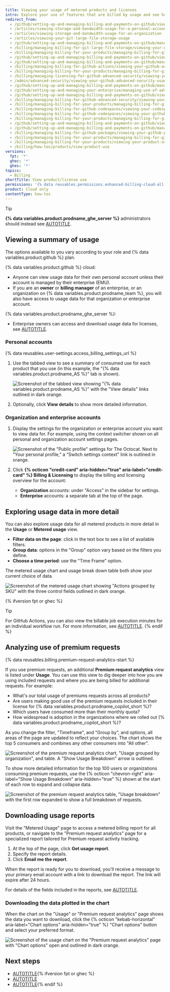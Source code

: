 ```yaml
---
title: Viewing your usage of metered products and licenses
intro: Explore your use of features that are billed by usage and see how they contribute to your bill.
redirect_from:
  - /github/setting-up-and-managing-billing-and-payments-on-github/viewing-your-git-large-file-storage-usage
  - /articles/viewing-storage-and-bandwidth-usage-for-a-personal-account
  - /articles/viewing-storage-and-bandwidth-usage-for-an-organization
  - /articles/viewing-your-git-large-file-storage-usage
  - /github/setting-up-and-managing-billing-and-payments-on-github/managing-billing-for-git-large-file-storage/viewing-your-git-large-file-storage-usage
  - /billing/managing-billing-for-git-large-file-storage/viewing-your-git-large-file-storage-usage
  - /billing/managing-billing-for-your-products/managing-billing-for-git-large-file-storage/viewing-your-git-large-file-storage-usage
  - /github/setting-up-and-managing-billing-and-payments-on-github/viewing-your-github-actions-usage
  - /github/setting-up-and-managing-billing-and-payments-on-github/managing-billing-for-github-actions/viewing-your-github-actions-usage
  - /billing/managing-billing-for-github-actions/viewing-your-github-actions-usage
  - /billing/managing-billing-for-your-products/managing-billing-for-github-actions/viewing-your-github-actions-usage
  - /billing/managing-licensing-for-github-advanced-security/viewing-your-github-advanced-security-usage
  - /admin/advanced-security/viewing-your-github-advanced-security-usage
  - /github/setting-up-and-managing-billing-and-payments-on-github/managing-licensing-for-github-advanced-security/viewing-your-github-advanced-security-usage
  - /github/setting-up-and-managing-your-enterprise/managing-use-of-advanced-security-for-organizations-in-your-enterprise-account
  - /github/setting-up-and-managing-billing-and-payments-on-github/viewing-your-github-advanced-security-usage
  - /billing/managing-billing-for-github-advanced-security/viewing-your-github-advanced-security-usage
  - /billing/managing-billing-for-your-products/managing-billing-for-github-advanced-security/viewing-your-github-advanced-security-usage
  - /billing/managing-billing-for-github-codespaces/viewing-your-codespaces-usage
  - /billing/managing-billing-for-github-codespaces/viewing-your-github-codespaces-usage
  - /billing/managing-billing-for-your-products/managing-billing-for-github-codespaces/viewing-your-github-codespaces-usage
  - /github/setting-up-and-managing-billing-and-payments-on-github/viewing-your-github-packages-usage
  - /github/setting-up-and-managing-billing-and-payments-on-github/managing-billing-for-github-packages/viewing-your-github-packages-usage
  - /billing/managing-billing-for-github-packages/viewing-your-github-packages-usage
  - /billing/managing-billing-for-your-products/managing-billing-for-github-packages/viewing-your-github-packages-usage
  - /billing/managing-billing-for-your-products/viewing-your-product-usage
  - /billing/how-tos/products/view-product-use
versions:
  fpt: '*'
  ghec: '*'
  ghes: '*'
topics:
  - Billing
shortTitle: View product/license use
permissions: '{% data reusables.permissions.enhanced-billing-cloud-all %}'
product: Cloud only
contentType: how-tos
---
```


> [!TIP]
> **{% data variables.product.prodname_ghe_server %}** administrators should instead see [AUTOTITLE](/billing/how-tos/products/download-ghas-license-use).

## Viewing a summary of usage

The options available to you vary according to your role and {% data variables.product.github %} plan.

{% data variables.product.github %} cloud:
* Anyone can view usage data for their own personal account unless their account is managed by their enterprise (EMU).
* If you are an **owner** or **billing manager** of an enterprise, or an organization on {% data variables.product.prodname_team %}, you will also have access to usage data for that organization or enterprise account.

{% data variables.product.prodname_ghe_server %}:
* Enterprise owners can access and download usage data for licenses, see [AUTOTITLE](/billing/how-tos/products/download-ghas-license-use).

### Personal accounts

{% data reusables.user-settings.access_billing_settings_url %}
1. Use the tabbed view to see a summary of consumed use for each product that you use (in this example, the "{% data variables.product.prodname_AS %}" tab is shown).

   ![Screenshot of the tabbed view showing "{% data variables.product.prodname_AS %}" with the "View details" links outlined in dark orange.](/assets/images/help/billing/overview-product-summary.png)

1. Optionally, click **View details** to show more detailed information.

### Organization and enterprise accounts

1. Display the settings for the organization or enterprise account you want to view data for. For example, using the context switcher shown on all personal and organization account settings pages.

   ![Screenshot of the "Public profile" settings for The Octocat. Next to "Your personal profile," a "Switch settings context" link is outlined in orange.](/assets/images/help/settings/context-switcher-button.png)

1. Click **{% octicon "credit-card" aria-hidden="true" aria-label="credit-card" %} Billing & Licensing** to display the billing and licensing overview for the account:
   * **Organization** accounts: under "Access" in the sidebar for settings.
   * **Enterprise** accounts: a separate tab at the top of the page.

## Exploring usage data in more detail

You can also explore usage data for all metered products in more detail in the **Usage** or **Metered usage** view.

* **Filter data on the page**: click in the text box to see a list of available filters.
* **Group data**: options in the "Group" option vary based on the filters you define.
* **Choose a time period**: use the "Time Frame" option.

The metered usage chart and usage break down table both show your current choice of data.

![Screenshot of the metered usage chart showing "Actions grouped by SKU" with the three control fields outlined in dark orange.](/assets/images/help/billing/product-usage-chart.png)

{% ifversion fpt or ghec %}
> [!TIP]
> For GitHub Actions, you can also view the billable job execution minutes for an individual workflow run. For more information, see [AUTOTITLE](/actions/monitoring-and-troubleshooting-workflows/viewing-job-execution-time).
{% endif %}

## Analyzing use of premium requests

{% data reusables.billing.premium-request-analytics-start %}

If you use premium requests, an additional **Premium request analytics** view is listed under **Usage**. You can use this view to dig deeper into how you are using included requests and where you are being billed for additional requests. For example:

* What's our total usage of premiums requests across all products?
* Are users making good use of the premium requests included in their license for {% data variables.product.prodname_copilot_short %}?
* Which users have consumed more than their monthly quota?
* How widespread is adoption in the organizations where we rolled out {% data variables.product.prodname_copilot_short %}?

As you change the filter, "Timeframe", and "Group by", and options, all areas of the page are updated to reflect your choices. The chart shows the top 5 consumers and combines any other consumers into "All other".

![Screenshot of the premium request analytics chart, "Usage grouped by organization", and table. A "Show Usage Breakdown" arrow is outlined.](/assets/images/help/billing/premium-request-analytics-chart.png)

To show more detailed information for the top 100 users or organizations consuming premium requests, use the {% octicon "chevron-right" aria-label="Show Usage Breakdown" aria-hidden="true" %} shown at the start of each row to expand and collapse data.

![Screenshot of the premium request analytics table, "Usage breakdown" with the first row expanded to show a full breakdown of requests.](/assets/images/help/billing/premium-request-analytics-org-table.png)

## Downloading usage reports

Visit the "Metered Usage" page to access a metered billing report for all products, or navigate to the "Premium request analytics" page for a specialized report tailored for Premium request activity tracking.

1. At the top of the page, click **Get usage report**.
1. Specify the report details.
1. Click **Email me the report**.

When the report is ready for you to download, you'll receive a message to your primary email account with a link to download the report. The link will expire after 24 hours.

For details of the fields included in the reports, see [AUTOTITLE](/billing/reference/billing-reports).

### Downloading the data plotted in the chart

When the chart on the "Usage" or "Premium request analytics" page shows the data you want to download, click the {% octicon "kebab-horizontal" aria-label="Chart options" aria-hidden="true" %} "Chart options" button and select your preferred format.

![Screenshot of the usage chart on the "Premium request analytics" page with "Chart options" open and outlined in dark orange.](/assets/images/help/billing/premium-request-analytics-chart-download.png)

## Next steps

* [AUTOTITLE](/billing/reference/usage-reports){% ifversion fpt or ghec %}
* [AUTOTITLE](/billing/managing-your-billing/using-budgets-control-spending)
* [AUTOTITLE](/billing/managing-your-billing/automating-usage-reporting){% endif %}
